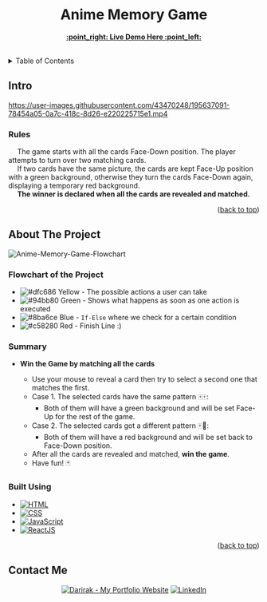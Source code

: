 <h1 align="center">Anime Memory Game</h1>

  <p align="center">
    <a href="https://amg.darirak.ro/"><strong>:point_right: Live Demo Here :point_left:</strong></a>
    <br />
    <br />
  </p>

<details>
  <summary>Table of Contents</summary>
  <ol>
    <li>
      <a href="#intro">Intro</a>
      <ul>
        <li><a href="#rules">Rules</a></li>
      </ul>
    </li>
    <li>
      <a href="#about-the-project">About The Project</a>
      <ul>
        <li><a href="#built-using">Built Using</a></li>
      </ul>
    </li>
    <li><a href="#contact-me">Contact</a></li>
  </ol>
</details>

<!-- Intro -->
## Intro

https://user-images.githubusercontent.com/43470248/195637091-78454a05-0a7c-418c-8d26-e220225715e1.mp4

### Rules
&emsp; The game starts with all the cards Face-Down position. The player attempts to turn over two matching cards.
<br /> &emsp; If two cards have the same picture, the cards are kept Face-Up position with a green background, otherwise they turn the cards Face-Down again, displaying a temporary red background.
<br /> &emsp; __The winner is declared when all the cards are revealed and matched.__

<p align="right">(<a href="#readme-top">back to top</a>)</p>

<!-- ABOUT THE PROJECT -->
## About The Project

![Anime-Memory-Game-Flowchart](https://github.com/darirak/anime-memory-game/blob/master/public/anime-memory-game-flowchart.png?raw=true)

### **Flowchart of the Project**
* ![#dfc686](https://via.placeholder.com/15/dfc686/dfc686.png) Yellow - The possible actions a user can take
* ![#94bb80](https://via.placeholder.com/15/94bb80/94bb80.png) Green - Shows what happens as soon as one action is executed
* ![#8ba6ce](https://via.placeholder.com/15/8ba6ce/8ba6ce.png) Blue - `If-Else` where we check for a certain condition
* ![#c58280](https://via.placeholder.com/15/c58280/c58280.png) Red - Finish Line :)

### Summary

* **Win the Game by matching all the cards**

  * Use your mouse to reveal a card then try to select a second one that matches the first.
  * Case 1. The selected cards have the same pattern :mahjong::mahjong:: 
       *   Both of them will have a green background and will be set Face-Up for the rest of the game.
  * Case 2. The selected cards got a different pattern :mahjong::flower_playing_cards:: 
       *   Both of them will have a red background and will be set back to Face-Down position.
  * After all the cards are revealed and matched, __win the game__.
  * Have fun! :black_joker:


### Built Using

* [![HTML][HTML.com]][HTML-url]
* [![CSS][CSS3.com]][CSS-url]
* [![JavaScript][JavaScript.com]][JavaScript-url]
* [![ReactJS][Reactjs.org]][Reactjs-url]

<p align="right">(<a href="#readme-top">back to top</a>)</p>

## Contact Me

<p>
<div align="center">
  <a href="https://darirak.ro/"><img src="https://img.shields.io/badge/-My%20Portfolio%20Website-blueviolet?style=for-the-badge" alt="Darirak - My Portfolio Website" /></a>
  <a href="https://www.linkedin.com/in/darirak/"><img src="https://img.shields.io/badge/LinkedIn-0077B5?style=for-the-badge&logo=linkedin&logoColor=white" alt="LinkedIn" /></a>
</div>

[HTML.com]: https://img.shields.io/badge/html-e44d26?style=for-the-badge&logo=html5&logoColor=white
[HTML-url]: https://www.html.com/
[CSS3.com]: https://img.shields.io/badge/css-0070ba?style=for-the-badge&logo=css3&logoColor=white
[CSS-url]: https://www.css3.com/
[JavaScript.com]: https://img.shields.io/badge/JavaScript-F7DF1E?style=for-the-badge&logo=javascript&logoColor=black
[JavaScript-url]: https://www.javascript.com/
[Reactjs.org]: https://img.shields.io/badge/-ReactJs-61DAFB?logo=react&logoColor=white&style=for-the-badge
[Reactjs-url]: https://reactjs.org/

